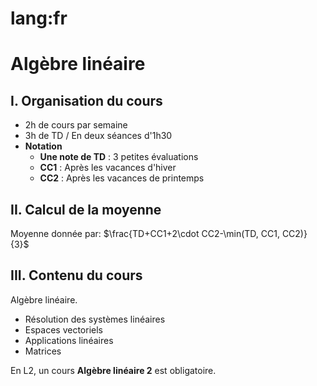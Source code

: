 lang:fr
===
# Algèbre linéaire

## I. Organisation du cours

- 2h de cours par semaine
- 3h de TD / En deux séances d'1h30
- **Notation**
    - __Une note de TD__ : 3 petites évaluations
    - __CC1__ : Après les vacances d'hiver
    - __CC2__ : Après les vacances de printemps

## II. Calcul de la moyenne

Moyenne donnée par: $\frac{TD+CC1+2\cdot CC2-\min(TD, CC1, CC2)}{3}$

## III. Contenu du cours

Algèbre linéaire.

- Résolution des systèmes linéaires
- Espaces vectoriels
- Applications linéaires
- Matrices

En L2, un cours __Algèbre linéaire 2__ est obligatoire.

